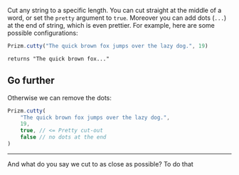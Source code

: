 Cut any string to a specific length. You can cut straight at the middle of a word, or set the `pretty` argument to `true`.
Moreover you can add dots (`...`) at the end of string, which is even prettier.
For example, here are some possible configurations:

```js
Prizm.cutty("The quick brown fox jumps over the lazy dog.", 19)
```

`returns "The quick brown fox..."`

## Go further
Otherwise we can remove the dots:

```js
Prizm.cutty(
    "The quick brown fox jumps over the lazy dog.",
    19,
    true, // <= Pretty cut-out
    false // no dots at the end
)
```

---

And what do you say we cut to as close as possible? To do that 
